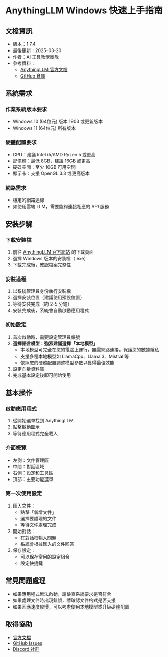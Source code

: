 # AnythingLLM Windows 快速上手指南

## 文檔資訊
- 版本：1.7.4
- 最後更新：2025-03-20
- 作者：AI 工具教學團隊
- 參考資料：
  - [AnythingLLM 官方文檔](https://docs.useanything.com/)
  - [GitHub 倉庫](https://github.com/Mintplex-Labs/anything-llm)

## 系統需求

### 作業系統版本要求
- Windows 10 (64位元) 版本 1903 或更新版本
- Windows 11 (64位元) 所有版本

### 硬體配置要求
- CPU：建議 Intel i5/AMD Ryzen 5 或更高
- 記憶體：最低 8GB，建議 16GB 或更高
- 硬碟空間：至少 10GB 可用空間
- 顯示卡：支援 OpenGL 3.3 或更高版本

### 網路需求
- 穩定的網路連線
- 如使用雲端 LLM，需要能夠連接相應的 API 服務

## 安裝步驟

### 下載安裝檔
1. 前往 [AnythingLLM 官方網站](https://useanything.com/) 的下載頁面
2. 選擇 Windows 版本的安裝檔（.exe）
3. 下載完成後，確認檔案完整性

### 安裝過程
1. 以系統管理員身份執行安裝檔
2. 選擇安裝位置（建議使用預設位置）
3. 等待安裝完成（約 2-5 分鐘）
4. 安裝完成後，系統會自動啟動應用程式

### 初始設定
1. 首次啟動時，需要設定管理員帳號
2. **選擇語言模型：強烈建議選擇「本地模型」**
   - 本地模型可完全在您的電腦上運行，無需網路連接，保護您的數據隱私
   - 支援多種本地模型如 LlamaCpp、Llama 3、Mistral 等
   - 依照您的硬體配置調整模型參數以獲得最佳效能
3. 設定向量資料庫
4. 完成基本設定後即可開始使用

## 基本操作

### 啟動應用程式
1. 從開始選單找到 AnythingLLM
2. 點擊啟動圖示
3. 等待應用程式完全載入

### 介面概覽
- 左側：文件管理區
- 中間：對話區域
- 右側：設定和工具區
- 頂部：主要功能選單

### 第一次使用設定
1. 匯入文件：
   - 點擊「新增文件」
   - 選擇要處理的文件
   - 等待文件處理完成
2. 開始對話：
   - 在對話框輸入問題
   - 系統會根據匯入的文件回答
3. 保存設定：
   - 可以保存常用的設定組合
   - 設定快捷鍵

## 常見問題處理
- 如果應用程式無法啟動，請檢查系統要求是否符合
- 如果處理文件時出現錯誤，請確認文件格式是否支援
- 如果回應速度較慢，可以考慮使用本地模型或升級硬體配置

## 取得協助
- [官方文檔](https://docs.useanything.com/)
- [GitHub Issues](https://github.com/Mintplex-Labs/anything-llm/issues)
- [Discord 社群](https://discord.gg/anything-llm)